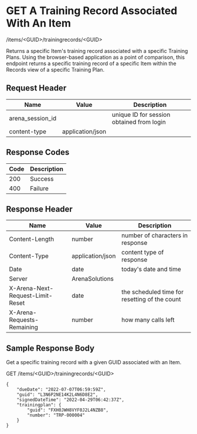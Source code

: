 # GET A Training Record Associated With An Item


/items/&lt;GUID&gt;/trainingrecords/&lt;GUID&gt;

Returns a specific Item's training record associated with a specific  Training Plans. Using the browser\-based application as a point of comparison, this endpoint returns a specific training record of a specific Item within the Records view of a specific Training Plan.

## Request Header

| Name | Value | Description |
|  --- |  --- |  --- | 
| arena_session_id |   | unique ID for session obtained from login |
| content\-type | application/json |   |

## Response Codes

| Code | Description |
|  --- |  --- | 
| 200 | Success |
| 400 | Failure |

## Response Header

| Name | Value | Description |
|  --- |  --- |  --- | 
| Content\-Length | number | number of characters in response |
| Content\-Type | application/json | content type of response |
| Date | date | today's date and time |
| Server | ArenaSolutions |   |
| X\-Arena\-Next\-Request\-Limit\-Reset  | date | the scheduled time for resetting of the count |
| X\-Arena\-Requests\-Remaining  | number | how many calls left |

## Sample Response Body
Get a specific training record with a given GUID associated with an Item.

GET /items/&lt;GUID&gt;/trainingrecords/&lt;GUID&gt;

```
{
    "dueDate": "2022-07-07T06:59:59Z",
    "guid": "L3N6P2NE14K2L4N6D8E2",
    "signedDateTime": "2022-04-29T06:42:37Z",
    "trainingplan": {
        "guid": "FXH0JWH8VYF0J2L4NZB8",
        "number": "TRP-000004"
    }
}
```
